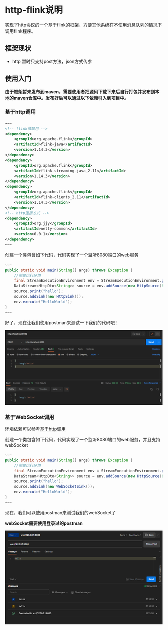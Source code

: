 # http-flink说明
实现了http协议的一个基于flink的框架，方便其他系统在不使用消息队列的情况下调用flink程序。

## 框架现状
* http 暂时只支持post方法，json方式传参

## 使用入门
**由于框架暂未发布到maven，需要使用者把源码下载下来后自行打包并发布到本地的maven仓库中。发布好后可以通过以下依赖引入到项目中。**

### <a name="基于http调用">基于http调用</a>

```xml
~~~
<!-- flink依赖包 -->
<dependency>
    <groupId>org.apache.flink</groupId>
    <artifactId>flink-java</artifactId>
    <version>1.14.3</version>
</dependency>
<dependency>
    <groupId>org.apache.flink</groupId>
    <artifactId>flink-streaming-java_2.11</artifactId>
    <version>1.14.3</version>
</dependency>
<dependency>
    <groupId>org.apache.flink</groupId>
    <artifactId>flink-clients_2.11</artifactId>
    <version>1.14.3</version>
</dependency>
<!-- http连接方式 -->
<dependency>
    <groupId>org.jjy</groupId>
    <artifactId>netty-common</artifactId>
    <version>0.0.1</version>
</dependency>
~~~
```

创建一个类包含如下代码，代码实现了一个监听8080端口的web服务

```java
~~~
public static void main(String[] args) throws Exception {
    //创建运行环境
    final StreamExecutionEnvironment env = StreamExecutionEnvironment.getExecutionEnvironment();
    DataStream<HttpDto<String>> source = env.addSource(new HttpSource(8080));
    source.print("hello");
    source.addSink(new HttpSink());
    env.execute("HelloWorld");
}
~~~
```

好了，现在让我们使用postman来测试一下我们的代码吧！

![helloWord测试](./img/helloWord测试.png)

### 基于WebSocket调用

环境依赖可以参考<a href="#基于http调用">基于http调用</a>

创建一个类包含如下代码，代码实现了一个监听8080端口的web服务，并且支持webSocket

```java
~~~
public static void main(String[] args) throws Exception {
    //创建运行环境
    final StreamExecutionEnvironment env = StreamExecutionEnvironment.getExecutionEnvironment();
    DataStream<HttpDto<String>> source = env.addSource(new HttpSource(8080));
    source.print("hello");
    source.addSink(new WebSocketSink());
    env.execute("HelloWorld");
}
~~~
```

现在，我们可以使用postman来测试我们的webSocket了

**webSocket需要使用登录过的postman**

![webSocket测试](./img/webSocket测试.png)
